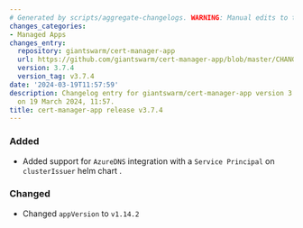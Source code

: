 ```yaml
---
# Generated by scripts/aggregate-changelogs. WARNING: Manual edits to this files will be overwritten.
changes_categories:
- Managed Apps
changes_entry:
  repository: giantswarm/cert-manager-app
  url: https://github.com/giantswarm/cert-manager-app/blob/master/CHANGELOG.md#374---2024-03-19
  version: 3.7.4
  version_tag: v3.7.4
date: '2024-03-19T11:57:59'
description: Changelog entry for giantswarm/cert-manager-app version 3.7.4, published
  on 19 March 2024, 11:57.
title: cert-manager-app release v3.7.4
---
```


### Added
- Added support for `AzureDNS` integration with a `Service Principal` on `clusterIssuer` helm chart .
### Changed
- Changed `appVersion` to `v1.14.2`
